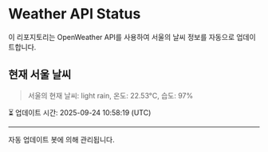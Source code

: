 
# Weather API Status

이 리포지토리는 OpenWeather API를 사용하여 서울의 날씨 정보를 자동으로 업데이트합니다.

## 현재 서울 날씨
> 서울의 현재 날씨: light rain, 온도: 22.53°C, 습도: 97%

⏳ 업데이트 시간: 2025-09-24 10:58:19 (UTC)

---
자동 업데이트 봇에 의해 관리됩니다.
